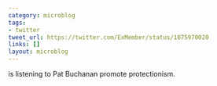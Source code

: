 ```yaml
---
category: microblog
tags:
- twitter
tweet_url: https://twitter.com/ExMember/status/1075970020
links: []
layout: microblog
---
```

is listening to Pat Buchanan promote protectionism.
